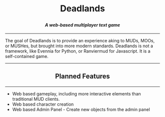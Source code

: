 # **<p style="text-align: center">Deadlands</p>**
#### *<p style="text-align: center">A web-based multiplayer text game</p>*
***
The goal of Deadlands is to provide an experience aking to MUDs, MOOs, or MUSHes, but brought into more modern standards. Deadlands is not a framework, like Evennia for Python, or Ranviermud for Javascript. It is a self-contained game.
***
## <p style="text-align: center">Planned Features</p>
------
<ul>
  <li>Web based gameplay, including more interactive elements than traditional MUD clients.</li>
  <li>Web based character creation</li>
  <li>Web based Admin Panel - Create new objects from the admin panel</li>
</ul>
